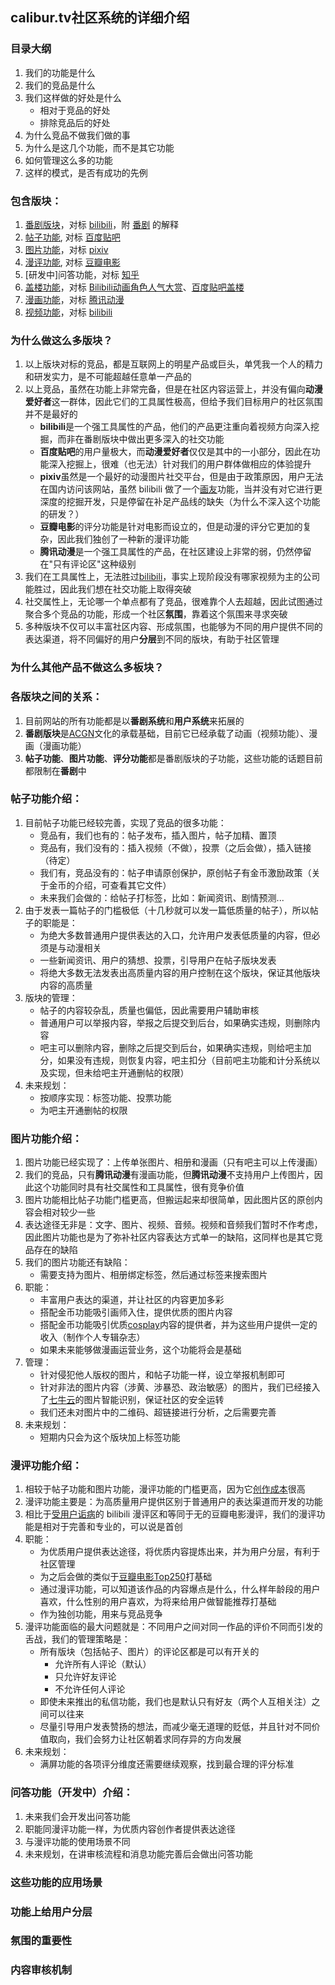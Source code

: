 ## calibur.tv社区系统的详细介绍

### 目录大纲
1. 我们的功能是什么
2. 我们的竞品是什么
3. 我们这样做的好处是什么
    - 相对于竞品的好处
    - 排除竞品后的好处
5. 为什么竞品不做我们做的事
6. 为什么是这几个功能，而不是其它功能
7. 如何管理这么多的功能
8. 这样的模式，是否有成功的先例

### 包含版块：
1. [番剧版块](https://m.calibur.tv/bangumi/33)，对标 [bilibili](https://www.bilibili.com/bangumi/media/md1650/?from=search&seid=9840610067289015812)，附 [番剧](https://baike.baidu.com/item/%E7%95%AA%E5%89%A7/17528517?fr=aladdin) 的解释
2. [帖子功能](https://www.calibur.tv/world/post), 对标 [百度贴吧](https://tieba.baidu.com/f?kw=calibur)
3. [图片功能](https://www.calibur.tv/world/image)，对标 [pixiv](https://www.pixiv.net/)
4. [漫评功能](https://www.calibur.tv/world/review), 对标 [豆瓣电影](https://movie.douban.com/)
5. [研发中]问答功能，对标 [知乎](https://www.zhihu.com)
6. [盖楼功能](https://www.calibur.tv/role/trending)，对标 [Bilibili动画角色人气大赏](https://baike.baidu.com/item/Bilibili%E5%8A%A8%E7%94%BB%E8%A7%92%E8%89%B2%E4%BA%BA%E6%B0%94%E5%A4%A7%E8%B5%8F/19282818?fromtitle=B%E8%90%8C&fromid=19815735&fr=aladdin)、[百度贴吧盖楼](https://zhidao.baidu.com/question/324922534.html)
7. [漫画功能](https://www.calibur.tv/pins/6327)，对标 [腾讯动漫](http://ac.qq.com/ComicView/index/id/505430/cid/931)
8. [视频功能](https://www.calibur.tv/video/1001)，对标 [bilibili](https://www.bilibili.com/bangumi/play/ep13872)

### 为什么做这么多版块？
1. 以上版块对标的竞品，都是互联网上的明星产品或巨头，单凭我一个人的精力和研发实力，是不可能超越任意单一产品的
2. 以上竞品，虽然在功能上非常完备，但是在社区内容运营上，并没有偏向**动漫爱好者**这一群体，因此它们的工具属性极高，但给予我们目标用户的社区氛围并不是最好的
    - **bilibili**是一个强工具属性的产品，他们的产品更注重向着视频方向深入挖掘，而非在番剧版块中做出更多深入的社交功能
    - **百度贴吧**的用户量极大，而**动漫爱好者**仅仅是其中的一小部分，因此在功能深入挖掘上，很难（也无法）针对我们的用户群体做相应的体验提升
    - **pixiv**虽然是一个最好的动漫图片社交平台，但是由于政策原因，用户无法在国内访问该网站，虽然 bilibili 做了一个[画友](https://h.bilibili.com/)功能，当并没有对它进行更深度的挖掘开发，只是停留在补足产品线的缺失（为什么不深入这个功能的研发？）
    - **豆瓣电影**的评分功能是针对电影而设立的，但是动漫的评分它更加的复杂，因此我们独创了一种新的漫评功能
    - **腾讯动漫**是一个强工具属性的产品，在社区建设上非常的弱，仍然停留在"只有评论区"这种级别
3. 我们在工具属性上，无法胜过[bilibili](https://www.bilibili.com/)，事实上现阶段没有哪家视频为主的公司能胜过，因此我们想在社交功能上取得突破
4. 社交属性上，无论哪一个单点都有了竞品，很难靠个人去超越，因此试图通过聚合多个竞品的功能，形成一个社区**氛围**，靠着这个氛围来寻求突破
5. 多种版块不仅可以丰富社区内容、形成氛围，也能够为不同的用户提供不同的表达渠道，将不同偏好的用户**分层**到不同的版块，有助于社区管理

### 为什么其他产品不做这么多板块？

### 各版块之间的关系：
1. 目前网站的所有功能都是以**番剧系统**和**用户系统**来拓展的
2. **番剧版块**是[ACGN](https://baike.baidu.com/item/ACGN/194297?fr=aladdin)文化的承载基础，目前它已经承载了动画（视频功能）、漫画（漫画功能）
3. **帖子功能**、**图片功能**、**评分功能**都是番剧版块的子功能，这些功能的话题目前都限制在**番剧**中

### 帖子功能介绍：
1. 目前帖子功能已经较完善，实现了竞品的很多功能：
    - 竞品有，我们也有的：帖子发布，插入图片，帖子加精、置顶
    - 竞品有，我们没有的：插入视频（不做），投票（之后会做），插入链接（待定）
    - 我们有，竞品没有的：帖子申请原创保护，原创帖子有金币激励政策（关于金币的介绍，可查看其它文件）
    - 未来我们会做的：给帖子打标签，比如：新闻资讯、剧情预测...
2. 由于发表一篇帖子的门槛极低（十几秒就可以发一篇低质量的帖子），所以帖子的职能是：
    - 为绝大多数普通用户提供表达的入口，允许用户发表低质量的内容，但必须是与动漫相关
    - 一些新闻资讯、用户的猜想、投票，引导用户在帖子版块发表
    - 将绝大多数无法发表出高质量内容的用户控制在这个版块，保证其他版块内容的高质量
3. 版块的管理：
    - 帖子的内容较杂乱，质量也偏低，因此需要用户辅助审核
    - 普通用户可以举报内容，举报之后提交到后台，如果确实违规，则删除内容
    - 吧主可以删除内容，删除之后提交到后台，如果确实违规，则给吧主加分，如果没有违规，则恢复内容，吧主扣分（目前吧主功能和计分系统以及实现，但未给吧主开通删帖的权限）
4. 未来规划：
    - 按顺序实现：标签功能、投票功能
    - 为吧主开通删帖的权限

### 图片功能介绍：
1. 图片功能已经实现了：上传单张图片、相册和漫画（只有吧主可以上传漫画）
2. 我们的竞品，只有**腾讯动漫**有漫画功能，但**腾讯动漫**不支持用户上传图片，因此这个功能同时具有社交属性和工具属性，很有竞争价值
3. 图片功能相比帖子功能门槛更高，但搬运起来却很简单，因此图片区的原创内容会相对较少一些
4. 表达途径无非是：文字、图片、视频、音频。视频和音频我们暂时不作考虑，因此图片功能也是为了弥补社区内容表达方式单一的缺陷，这同样也是其它竞品存在的缺陷
5. 我们的图片功能还有缺陷：
    - 需要支持为图片、相册绑定标签，然后通过标签来搜索图片
6. 职能：
    - 丰富用户表达的渠道，并让社区的内容更加多彩
    - 搭配金币功能吸引画师入住，提供优质的图片内容
    - 搭配金币功能吸引优质[cosplay](https://baike.baidu.com/item/cosplay/114892?fr=aladdin)内容的提供者，并为这些用户提供一定的收入（制作个人专辑杂志）
    - 如果未来能够做漫画运营业务，这个功能将会是基础
7. 管理：
    - 针对侵犯他人版权的图片，和帖子功能一样，设立举报机制即可
    - 针对非法的图片内容（涉黄、涉暴恐、政治敏感）的图片，我们已经接入了[七牛云](https://www.qiniu.com/products/dora)的图片智能识别，保证社区的安全运转
    - 我们还未对图片中的二维码、超链接进行分析，之后需要完善
8. 未来规划：
    - 短期内只会为这个版块加上标签功能

### 漫评功能介绍：
1. 相较于帖子功能和图片功能，漫评功能的门槛更高，因为它[创作成本](https://www.calibur.tv/review/create)很高
2. 漫评功能主要是：为高质量用户提供区别于普通用户的表达渠道而开发的功能
3. 相比于[受用户诟病](https://www.zhihu.com/question/287683133)的 bilibili 漫评区和等同于无的豆瓣电影漫评，我们的漫评功能是相对于完善和专业的，可以说是首创
4. 职能：
    - 为优质用户提供表达途径，将优质内容提炼出来，并为用户分层，有利于社区管理
    - 为之后会做的类似于[豆瓣电影Top250](https://movie.douban.com/top250)打基础
    - 通过漫评功能，可以知道该作品的内容爆点是什么，什么样年龄段的用户喜欢，什么性别的用户喜欢，为将来给用户做智能推荐打基础
    - 作为独创功能，用来与竞品竞争
5. 漫评功能面临的最大问题就是：不同用户之间对同一作品的评价不同而引发的舌战，我们的管理策略是：
    - 所有版块（包括帖子、图片）的评论区都是可以有开关的
        - 允许所有人评论（默认）
        - 只允许好友评论
        - 不允许任何人评论
    - 即使未来推出的私信功能，我们也是默认只有好友（两个人互相关注）之间可以往来
    - 尽量引导用户发表赞扬的想法，而减少毫无道理的贬低，并且针对不同价值取向，我们会努力让社区朝着求同存异的方向发展
6. 未来规划：
    - 满屏功能的各项评分维度还需要继续观察，找到最合理的评分标准

### 问答功能（开发中）介绍：
1. 未来我们会开发出问答功能
2. 职能同漫评功能一样，为优质内容创作者提供表达途径
3. 与漫评功能的使用场景不同
4. 未来规划，在讲审核流程和消息功能完善后会做出问答功能

### 这些功能的应用场景

### 功能上给用户分层

### 氛围的重要性

### 内容审核机制


